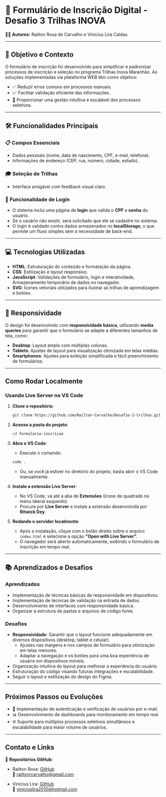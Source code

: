 # 🚀 Formulário de Inscrição Digital - Desafio 3 Trilhas INOVA

👨‍💻 **Autores:** Railton Rosa de Carvalho e Vinícius Lira Caldas.

---

## 🎯 Objetivo e Contexto

O formulário de inscrição foi desenvolvido para simplificar e padronizar processos de inscrição e seleção no programa Trilhas Inova Maranhão. As soluções implementadas via plataforma WEB têm como objetivo:

- ✅ Reduzir erros comuns em processos manuais.
- 📈 Facilitar validação eficiente das informações.
- 🔄 Proporcionar uma gestão intuitiva e escalável dos processos seletivos.

---

## 🛠️ Funcionalidades Principais

### 📋 Campos Essenciais
- Dados pessoais (nome, data de nascimento, CPF, e-mail, telefone).
- Informações de endereço (CEP, rua, número, cidade, estado).

### 🎓 Seleção de Trilhas
- Interface amigável com feedback visual claro.

### 🔐 **Funcionalidade de Login**
- O sistema inclui uma página de **login** que valida o **CPF** e **senha** do usuário.
- Se o usuário não existir, será solicitado que ele se cadastre no sistema.
- O login é validado contra dados armazenados no **localStorage**, o que permite um fluxo simples sem a necessidade de back-end.

---

## 💻 Tecnologias Utilizadas

- **HTML**: Estruturação do conteúdo e formatação da página.
- **CSS**: Estilização e layout responsivo.
- **JavaScript**: Validações de formulário, login e interatividade, Armazenamento temporário de dados no navegador.
- **SVG**: Ícones vetoriais utilizados para ilustrar as trilhas de aprendizagem e botões.

---

## 📱 Responsividade

O design foi desenvolvido com **responsividade básica**, utilizando **media queries** para garantir que o formulário se adapte a diferentes tamanhos de tela, como:

- **Desktop**: Layout amplo com múltiplas colunas.
- **Tablets**: Ajustes de layout para visualização otimizada em telas médias.
- **Smartphones**: Ajustes para exibição simplificada e fácil preenchimento de formulários.

---

##  Como Rodar Localmente

### **Usando Live Server no VS Code**

1. **Clone o repositório**:
    ```bash
    git clone https://github.com/Railton-Carvalho/Desafio-2-trilhas.git
    ```

2. **Acesse a pasta do projeto**:
    ```bash
    cd formulario-inscricao
    ```

3. **Abra o VS Code**:
    - Execute o comando:
    ```bash
    code .
    ```
    - Ou, se você já estiver no diretório do projeto, basta abrir o VS Code manualmente.

4. **Instale a extensão Live Server**:
    - No VS Code, vá até a aba de **Extensões** (ícone de quadrado no menu lateral esquerdo).
    - Procure por **Live Server** e instale a extensão desenvolvida por **Ritwick Dey**.

5. **Rodando o servidor localmente**:
    - Após a instalação, clique com o botão direito sobre o arquivo `index.html` e selecione a opção **"Open with Live Server"**.
    - O navegador será aberto automaticamente, exibindo o formulário de inscrição em tempo real.

---

## 📚 Aprendizados e Desafios

### Aprendizados
- Implementação de técnicas básicas de responsividade em dispositivos.
- Implementação de técnicas de validação na entrada de dados.
- Desenvolvimento de interfaces com responsividade básica.
- Organizar a estrutura de pastas e arquivos de código fonte.

### Desafios
- **Responsividade**: Garantir que o layout funcione adequadamente em diversos dispositivos (desktop, tablet e celular).
  - Ajustes nas margens e nos campos de formulário para otimização em telas menores.
  - Adaptar a navegação e os botões para uma boa experiência de usuário em dispositivos móveis.
- Organização intuitiva do layout para melhorar a experiência do usuário.
- Estruturação do código visando futuras integrações e escalabilidade.
- Seguir o layout e estilização do design do Figma.

---

## Próximos Passos ou Evoluções
- 📧 Implementação de autenticação e verificação de usuários por e-mail.
- 📊 Desenvolvimento de dashboards para monitoramento em tempo real.
- 🌐 Suporte para múltiplos processos seletivos simultâneos e escalabilidade para maior volume de usuários.

---

## Contato e Links

🔗 **Repositórios GitHub:**  
- Railton Rosa: [GitHub](https://github.com/Railton-Carvalho)  
  📧 railtonrcarvalho@gmail.com  

- Vinícius Lira: [GitHub](https://github.com/Vininy)  
  📧 viniciuslira2010@hotmail.com
